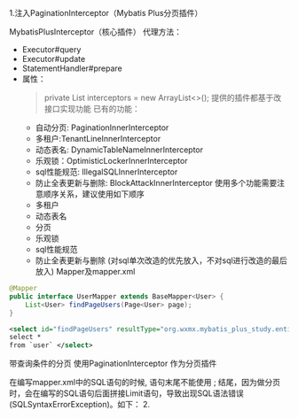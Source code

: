 
1.注入PaginationInterceptor（Mybatis Plus分页插件）

MybatisPlusInterceptor（核心插件）
代理方法：
-   Executor#query
-   Executor#update
-   StatementHandler#prepare
- 属性：
  > private List<InnerInterceptor> interceptors = new ArrayList<>();
  提供的插件都基于改接口实现功能
  已有的功能：
  -   自动分页: PaginationInnerInterceptor
  -   多租户:TenantLineInnerInterceptor
  -   动态表名: DynamicTableNameInnerInterceptor
  -   乐观锁：OptimisticLockerInnerInterceptor
  -   sql性能规范: IllegalSQLInnerInterceptor
  -   防止全表更新与删除: BlockAttackInnerInterceptor
使用多个功能需要注意顺序关系，建议使用如下顺序
	- 多租户
	- 动态表名
	- 分页
	- 乐观锁
	- sql性能规范
	- 防止全表更新与删除 
	  (对sql单次改造的优先放入，不对sql进行改造的最后放入)
Mapper及mapper.xml
``` java
@Mapper 
public interface UserMapper extends BaseMapper<User> {
	List<User> findPageUsers(Page<User> page); 
}
```
``` xml
<select id="findPageUsers" resultType="org.wxmx.mybatis_plus_study.entity.User"> 
select * 
from `user` </select>
```

带查询条件的分页
使用PaginationInterceptor 作为分页插件

在编写mapper.xml中的SQL语句的时候, 语句末尾不能使用 ; 结尾，因为做分页时，会在编写的SQL语句后面拼接Limit语句，导致出现SQL语法错误(SQLSyntaxErrorException)。如下：
2.
